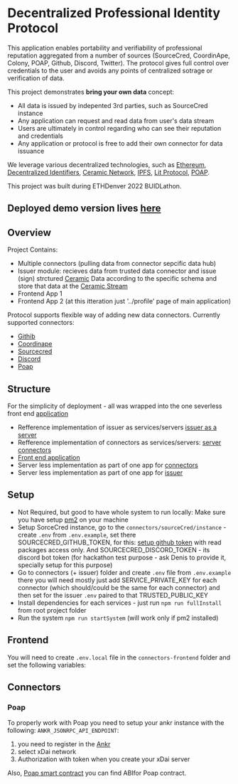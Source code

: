 # Decentralized Professional Identity Protocol
This application enables portability and verifiability of professional reputation aggregated from a number of sources (SourceCred, CoordinApe, Colony, POAP, Github, Discord, Twitter). The protocol gives full control over credentials to the user and avoids any points of centralized sotrage or verification of data.

This project demonstrates **bring your own data** concept:
- All data is issued by indepented 3rd parties, such as SourceCred instance
- Any application can request and read data from user's data stream
- Users are ultimately in control regarding who can see their reputation and credentials
- Any application or protocol is free to add their own connector for data issuance

We leverage various decentralized technologies, such as [Ethereum](https://ethereum.org/), [Decentralized Identifiers](https://www.w3.org/TR/did-core/), [Ceramic Network](https://ceramic.network/), [IPFS](https://ipfs.io/), [Lit Protocol](https://litprotocol.com/), [POAP](https://app.poap.xyz/).



This project was built during ETHDenver 2022 BUIDLathon. 

## Deployed demo version lives [here](https://denver-eth-2022-one.vercel.app/)

## Overview

Project Contains:

- Multiple connectors (pulling data from connector sepcific data hub)
- Issuer module: recieves data from trusted data connector and issue (sign) strctured [Ceramic](https://ceramic.network/) Data according to the specific schema and store that data at the [Ceramic Stream](https://developers.ceramic.network/streamtypes/overview/)
- Frontend App 1
- Frontend App 2 (at this itteration just '../profile' page of main application)


Protocol supports flexible way of adding new data connectors. Currently supported connectors:

- [Githib](https://github.com/)
- [Coordinape](https://coordinape.com/)
- [Sourcecred](https://sourcecred.io/)
- [Discord](https://discord.com/)
- [Poap](https://poap.xyz/)


## Structure
For the simplicity of deployment - all was wrapped into the one severless front end [application](https://github.com/DenisPopov15/denver-eth-2022/tree/main/connectors-frontend)

- Refference implementation of issuer as services/servers [issuer as a server](https://github.com/DenisPopov15/denver-eth-2022/tree/main/issuer)
- Refference implementation of connectors as services/servers: [server connectors](https://github.com/DenisPopov15/denver-eth-2022/tree/main/connectors)
- [Front end application](https://github.com/DenisPopov15/denver-eth-2022/tree/main/connectors-frontend)
- Server less implementation as part of one app for [connectors](https://github.com/DenisPopov15/denver-eth-2022/tree/main/connectors-frontend/connectors)
- Server less implementation as part of one app for [issuer](https://github.com/DenisPopov15/denver-eth-2022/tree/main/connectors-frontend/issuer)


## Setup

 - Not Required, but good to have whole system to run locally: Make sure you have setup [pm2](https://www.npmjs.com/package/pm2) on your machine
 - Setup SorceCred instance, go to the `connectors/sourceCred/instance` - create `.env` from `.env.example`, set there SOURCECRED_GITHUB_TOKEN, for this: [setup github token](https://github.com/settings/tokens) with read packages access only. And SOURCECRED_DISCORD_TOKEN - its discord bot token (for hackathon test purpose - ask Denis to provide it, specially setup for this purpose)
 - Go to connectors (+ issuer) folder and create `.env` file from `.env.example` there you will need mostly just add SERVICE_PRIVATE_KEY for each connector (which should/could be the same for each connector) and then set for the issuer `.env` paired to that TRUSTED_PUBLIC_KEY
 - Install dependencies for each services - just run `npm run fullInstall` from root project folder
 - Run the system `npm run startSystem` (will work only if pm2 installed)

## Frontend
You will need to create `.env.local` file in the `connectors-frontend` folder and set the following variables:

## Connectors

### Poap
To properly work with Poap you need to setup your ankr instance with the following:
`ANKR_JSONRPC_API_ENDPOINT`:
1. you need to register in the [Ankr](https://app.ankr.com/auth/login) 
2. select xDai network
3. Authorization with token when you create your xDai server

Also, [Poap smart contract](https://explorer.anyblock.tools/ethereum/poa/xdai/address/0x22c1f6050e56d2876009903609a2cc3fef83b415/) you can find ABIfor Poap contract.
